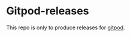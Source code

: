 # Gitpod-releases

This repo is only to produce releases for [gitpod](https://github.com/cmcc-ict/gitpod).



